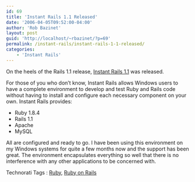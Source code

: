```yaml
---
id: 69
title: 'Instant Rails 1.1 Released'
date: '2006-04-05T09:52:00-04:00'
author: 'Rob Bazinet'
layout: post
guid: 'http://localhost/~rbazinet/?p=69'
permalink: /instant-rails/instant-rails-1-1-released/
categories:
    - 'Instant Rails'
---
```


On the heels of the Rails 1.1 release, [Instant Rails 1.1](http://instantrails.rubyforge.org/wiki/wiki.pl) was released.

For those of you who don’t know, Instant Rails allows Windows users to have a complete environment to develop and test Ruby and Rails code without having to install and configure each necessary component on your own. Instant Rails provides:

- Ruby 1.8.4
- Rails 1.1
- Apache
- MySQL

All are configured and ready to go. I have been using this environment on my Windows systems for quite a few months now and the support has been great. The environment encapsulates everything so well that there is no interference with any other applications to be concerned with.

Technorati Tags : [Ruby](http://technorati.com/tag/Ruby), [Ruby on Rails](http://technorati.com/tag/Ruby%20on%Rails)